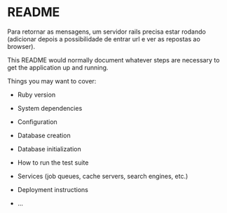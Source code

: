 # README

Para retornar as mensagens, um servidor rails precisa estar rodando (adicionar depois a possibilidade de entrar url e ver as repostas ao browser).

This README would normally document whatever steps are necessary to get the
application up and running.

Things you may want to cover:

* Ruby version

* System dependencies

* Configuration

* Database creation

* Database initialization

* How to run the test suite

* Services (job queues, cache servers, search engines, etc.)

* Deployment instructions

* ...
